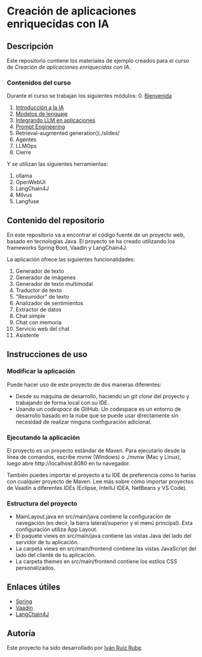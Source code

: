 # Creación de aplicaciones enriquecidas con IA

## Descripción
Este repositorio contiene los materiales de ejemplo creados para el curso de *Creación de aplicaciones enriquecidas 
con IA*.

### Contenidos del curso
Durante el curso se trabajan los siguientes módulos:
0. [Bienvenida](./slides/0-Creacion-de-aplicaciones-enriquecidas-con-IA.pdf)
1. [Introducción a la IA](./slides/1-Inteligencia-Artificial.pdf)
2. [Modelos de lenguaje](./slides/2-Modelos-del-lenguaje.pdf)
3. [Integrando LLM en aplicaciones](./slides/3-Integrando-LLM-en-Aplicaciones.pdf)
4. [Prompt Engineering](./slides/4-Prompt-Engineering.pdf)
5. Retrieval-augmented generation](./slides/
6. Agentes
7. LLMOps
8. Cierre

Y se utilizan las siguientes herramientas:
1. ollama
2. OpenWebUI
3. LangChain4J
4. Milvus
5. Langfuse

## Contenido del repositorio
En este repositorio va a encontrar el código fuente de un proyecto web, basado en tecnologías Java.
El proyecto se ha creado utilizando los frameworks Spring Boot, Vaadin y LangChain4J.

La aplicación ofrece las siguientes funcionalidades:
1. Generador de texto
2. Generador de imágenes
3. Generador de texto multimodal
4. Traductor de texto
5. "Resumidor" de texto
6. Analizador de sentimientos
7. Extractor de datos
8. Chat simple
9. Chat con memoria
10. Servicio web del chat
11. Asistente


## Instrucciones de uso

### Modificar la aplicación
Puede hacer uso de este proyecto de dos maneras diferentes: 
- Desde su máquina de desarrollo, haciendo un *git clone* del proyecto y trabajando de forma local con su IDE. 
- Usando un *codespace* de GitHub. Un codespace es un entorno de desarrollo basado en la nube que se puede usar 
  directamente sin necesidad de realizar ninguna configuración adicional.


### Ejecutando la aplicación
El proyecto es un proyecto estándar de Maven. Para ejecutarlo desde la línea de comandos, escribe mvnw (Windows) o ./mvnw (Mac y Linux), luego abre http://localhost:8080 en tu navegador.

También puedes importar el proyecto a tu IDE de preferencia como lo harías con cualquier proyecto de Maven. Lee más sobre cómo importar proyectos de Vaadin a diferentes IDEs (Eclipse, IntelliJ IDEA, NetBeans y VS Code).

### Estructura del proyecto
- MainLayout.java en src/main/java contiene la configuración de navegación (es decir, la barra lateral/superior y el 
menú principal). Esta configuración utiliza App Layout.
- El paquete views en src/main/java contiene las vistas Java del lado del servidor de tu aplicación.
- La carpeta views en src/main/frontend contiene las vistas JavaScript del lado del cliente de tu aplicación.
- La carpeta themes en src/main/frontend contiene los estilos CSS personalizados.

## Enlaces útiles
- [Spring](https://spring.io)
- [Vaadin](https://vaadin.com)
- [LangChain4J](https://docs.langchain4j.dev/)

## Autoría
Este proyecto ha sido desarrollado por [Iván Ruiz Rube](https://www.linkedin.com/in/iv%C3%A1n-ruiz-rube-0970331a).



